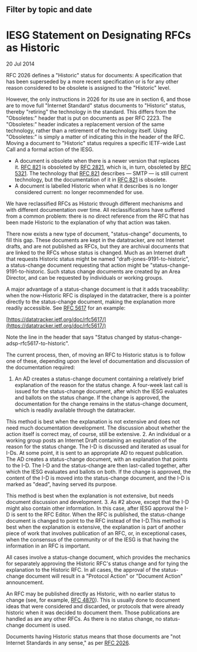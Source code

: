 Filter by topic and date
------------------------

IESG Statement on Designating RFCs as Historic
==============================================

20 Jul 2014

RFC 2026 defines a "Historic" status for documents: A specification that has been superseded by a more recent specification or is for any other reason considered to be obsolete is assigned to the "Historic" level.

However, the only instructions in 2026 for its use are in section 6, and those are to move full "Internet Standard" status documents to "Historic" status, thereby "retiring" the technology in the standard. This differs from the "Obsoletes:" header that is put on documents as per RFC 2223. The "Obsoletes:" header indicates a replacement version of the same technology, rather than a retirement of the technology itself. Using "Obsoletes:" is simply a matter of indicating this in the header of the RFC. Moving a document to "Historic" status requires a specific IETF-­wide Last Call and a formal action of the IESG. 

* A document is obsolete when there is a newer version that replaces it. [RFC 821](http://tools.ietf.org/html/rfc821) is obsoleted by [RFC 2821](http://tools.ietf.org/html/rfc2821), which is, in turn, obsoleted by [RFC 5321](http://tools.ietf.org/html/rfc5321). The technology that [RFC 821](http://tools.ietf.org/html/rfc821) describes — SMTP — is still current technology, but the documentation of it in [RFC 821](http://tools.ietf.org/html/rfc821) is obsolete.
* A document is labelled Historic when what it describes is no longer considered current: no longer recommended for use.

We have reclassified RFCs as Historic through different mechanisms and with different documentation over time. All reclassifications have suffered from a common problem: there is no direct reference from the RFC that has been made Historic to the explanation of why that action was taken. 

There now exists a new type of document, "status-change" documents, to fill this gap. These documents are kept in the datatracker, are not Internet drafts, and are not published as RFCs, but they are archival documents that are linked to the RFCs whose status is changed. Much as an Internet draft that requests Historic status might be named "draft-jones-9191-to-historic", a status-change document requesting that action might be "status-change-9191-to-historic. Such status change documents are created by an Area Director, and can be requested by individuals or working groups. 

A major advantage of a status-change document is that it adds traceability: when the now-Historic RFC is displayed in the datatracker, there is a pointer directly to the status-change document, making the explanation more readily accessible. See [RFC 5617](http://tools.ietf.org/html/rfc5617) for an example: 

[​https://datatracker.ietf.org/doc/rfc5617/](https://datatracker.ietf.org/doc/rfc5617/)

Note the line in the header that says "Status changed by status-change-adsp-rfc5617-to-historic". 

The current process, then, of moving an RFC to Historic status is to follow one of these, depending upon the level of documentation and discussion of the documentation required: 

1. An AD creates a status-change document containing a relatively brief explanation of the reason for the status change. A four-week last call is issued for the status-change document, after which the IESG evaluates and ballots on the status change. If the change is approved, the documentation for the change remains in the status-change document, which is readily available through the datatracker.  
  
This method is best when the explanation is not extensive and does not need much documentation development. The discussion about whether the action itself is correct may, of course, still be extensive.
2. An individual or a working group posts an Internet Draft containing an explanation of the reason for the status change. The I-D is discussed and iterated as usual for I-Ds. At some point, it is sent to an appropriate AD to request publication. The AD creates a status-change document, with an explanation that points to the I-D. The I-D and the status-change are then last-called together, after which the IESG evaluates and ballots on both. If the change is approved, the content of the I-D is moved into the status-change document, and the I-D is marked as "dead", having served its purpose.  
  
This method is best when the explanation is not extensive, but needs document discussion and development.
3. As #2 above, except that the I-D might also contain other information. In this case, after IESG approval the I-D is sent to the RFC Editor. When the RFC is published, the status-change document is changed to point to the RFC instead of the I-D.This method is best when the explanation is extensive, the explanation is part of another piece of work that involves publication of an RFC, or, in exceptional cases, when the consensus of the community or of the IESG is that having the information in an RFC is important.

All cases involve a status-change document, which provides the mechanics for separately approving the Historic RFC's status change and for tying the explanation to the Historic RFC. In all cases, the approval of the status-change document will result in a "Protocol Action" or "Document Action" announcement. 

An RFC may be published directly as Historic, with no earlier status to change (see, for example, [RFC 4870](http://tools.ietf.org/html/rfc4870)). This is usually done to document ideas that were considered and discarded, or protocols that were already historic when it was decided to document them. Those publications are handled as are any other RFCs. As there is no status change, no status­-change document is used. 

Documents having Historic status means that those documents are "not Internet Standards in any sense," as per [RFC 2026](http://tools.ietf.org/html/rfc2026).

